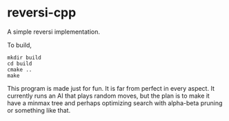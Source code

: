 # reversi-cpp

A simple reversi implementation.

To build,

    mkdir build
    cd build
    cmake ..
    make

This program is made just for fun. It is far from perfect in every aspect. It currently 
runs an AI that plays random moves, but the plan is to make it have a minmax tree and 
perhaps optimizing search with alpha-beta pruning or something like that.
